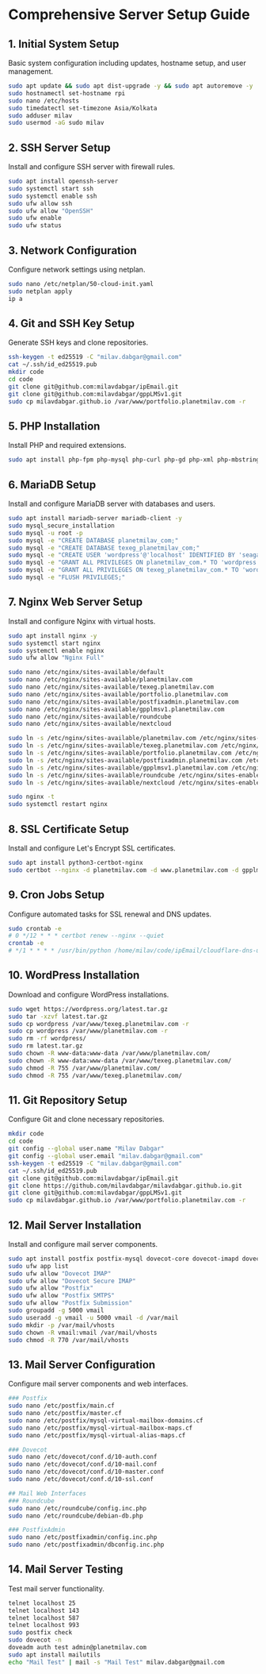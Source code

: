 # Comprehensive Server Setup Guide

## 1. Initial System Setup
Basic system configuration including updates, hostname setup, and user management.
```bash
sudo apt update && sudo apt dist-upgrade -y && sudo apt autoremove -y
sudo hostnamectl set-hostname rpi
sudo nano /etc/hosts
sudo timedatectl set-timezone Asia/Kolkata
sudo adduser milav
sudo usermod -aG sudo milav
```

## 2. SSH Server Setup
Install and configure SSH server with firewall rules.
```bash
sudo apt install openssh-server
sudo systemctl start ssh
sudo systemctl enable ssh
sudo ufw allow ssh
sudo ufw allow "OpenSSH"
sudo ufw enable
sudo ufw status
```

## 3. Network Configuration
Configure network settings using netplan.
```bash
sudo nano /etc/netplan/50-cloud-init.yaml 
sudo netplan apply 
ip a
```

## 4. Git and SSH Key Setup
Generate SSH keys and clone repositories.
```bash
ssh-keygen -t ed25519 -C "milav.dabgar@gmail.com"
cat ~/.ssh/id_ed25519.pub
mkdir code
cd code
git clone git@github.com:milavdabgar/ipEmail.git
git clone git@github.com:milavdabgar/gppLMSv1.git
sudo cp milavdabgar.github.io /var/www/portfolio.planetmilav.com -r
```

## 5. PHP Installation
Install PHP and required extensions.
```bash
sudo apt install php-fpm php-mysql php-curl php-gd php-xml php-mbstring php-dom php-imagick php-zip php-intl -y
```

## 6. MariaDB Setup
Install and configure MariaDB server with databases and users.
```bash
sudo apt install mariadb-server mariadb-client -y
sudo mysql_secure_installation
sudo mysql -u root -p
sudo mysql -e "CREATE DATABASE planetmilav_com;"
sudo mysql -e "CREATE DATABASE texeg_planetmilav_com;"
sudo mysql -e "CREATE USER 'wordpress'@'localhost' IDENTIFIED BY 'seagate';"
sudo mysql -e "GRANT ALL PRIVILEGES ON planetmilav_com.* TO 'wordpress'@'localhost';"
sudo mysql -e "GRANT ALL PRIVILEGES ON texeg_planetmilav_com.* TO 'wordpress'@'localhost';"
sudo mysql -e "FLUSH PRIVILEGES;"
```

## 7. Nginx Web Server Setup
Install and configure Nginx with virtual hosts.
```bash
sudo apt install nginx -y
sudo systemctl start nginx
sudo systemctl enable nginx
sudo ufw allow "Nginx Full"

sudo nano /etc/nginx/sites-available/default 
sudo nano /etc/nginx/sites-available/planetmilav.com 
sudo nano /etc/nginx/sites-available/texeg.planetmilav.com
sudo nano /etc/nginx/sites-available/portfolio.planetmilav.com
sudo nano /etc/nginx/sites-available/postfixadmin.planetmilav.com
sudo nano /etc/nginx/sites-available/gpplmsv1.planetmilav.com
sudo nano /etc/nginx/sites-available/roundcube 
sudo nano /etc/nginx/sites-available/nextcloud

sudo ln -s /etc/nginx/sites-available/planetmilav.com /etc/nginx/sites-enabled/
sudo ln -s /etc/nginx/sites-available/texeg.planetmilav.com /etc/nginx/sites-enabled/
sudo ln -s /etc/nginx/sites-available/portfolio.planetmilav.com /etc/nginx/sites-enabled/
sudo ln -s /etc/nginx/sites-available/postfixadmin.planetmilav.com /etc/nginx/sites-enabled/
sudo ln -s /etc/nginx/sites-available/gpplmsv1.planetmilav.com /etc/nginx/sites-enabled/
sudo ln -s /etc/nginx/sites-available/roundcube /etc/nginx/sites-enabled/
sudo ln -s /etc/nginx/sites-available/nextcloud /etc/nginx/sites-enabled/

sudo nginx -t
sudo systemctl restart nginx
```

## 8. SSL Certificate Setup
Install and configure Let's Encrypt SSL certificates.
```bash
sudo apt install python3-certbot-nginx
sudo certbot --nginx -d planetmilav.com -d www.planetmilav.com -d gpplmsv1.planetmilav.com -d mail.planetmilav.com -d portfolio.planetmilav.com -d postfixadmin.planetmilav.com -d texeg.planetmilav.com -d roundcube.planetmilav.com -d nextcloud.planetmilav.com
```

## 9. Cron Jobs Setup
Configure automated tasks for SSL renewal and DNS updates.
```bash
sudo crontab -e
# 0 */12 * * * certbot renew --nginx --quiet
crontab -e
# */1 * * * * /usr/bin/python /home/milav/code/ipEmail/cloudflare-dns-update-api.py >/dev/null 2>&1
```

## 10. WordPress Installation
Download and configure WordPress installations.
```bash
sudo wget https://wordpress.org/latest.tar.gz
sudo tar -xzvf latest.tar.gz
sudo cp wordpress /var/www/texeg.planetmilav.com -r
sudo cp wordpress /var/www/planetmilav.com -r
sudo rm -rf wordpress/
sudo rm latest.tar.gz 
sudo chown -R www-data:www-data /var/www/planetmilav.com/
sudo chown -R www-data:www-data /var/www/texeg.planetmilav.com/
sudo chmod -R 755 /var/www/planetmilav.com/
sudo chmod -R 755 /var/www/texeg.planetmilav.com/
```

## 11. Git Repository Setup
Configure Git and clone necessary repositories.
```bash
mkdir code
cd code
git config --global user.name "Milav Dabgar"
git config --global user.email "milav.dabgar@gmail.com"
ssh-keygen -t ed25519 -C "milav.dabgar@gmail.com"
cat ~/.ssh/id_ed25519.pub  
git clone git@github.com:milavdabgar/ipEmail.git
git clone https://github.com/milavdabgar/milavdabgar.github.io.git
git clone git@github.com:milavdabgar/gppLMSv1.git
sudo cp milavdabgar.github.io /var/www/portfolio.planetmilav.com -r
```

## 12. Mail Server Installation
Install and configure mail server components.
```bash
sudo apt install postfix postfix-mysql dovecot-core dovecot-imapd dovecot-lmtpd dovecot-mysql mariadb-server nginx php-fpm php-mysql postfixadmin roundcube roundcube-mysql roundcube-plugins opendkim opendkim-tools
sudo ufw app list
sudo ufw allow "Dovecot IMAP"
sudo ufw allow "Dovecot Secure IMAP"
sudo ufw allow "Postfix"
sudo ufw allow "Postfix SMTPS"
sudo ufw allow "Postfix Submission"  
sudo groupadd -g 5000 vmail
sudo useradd -g vmail -u 5000 vmail -d /var/mail
sudo mkdir -p /var/mail/vhosts
sudo chown -R vmail:vmail /var/mail/vhosts
sudo chmod -R 770 /var/mail/vhosts
```

## 13. Mail Server Configuration
Configure mail server components and web interfaces.
```bash
### Postfix
sudo nano /etc/postfix/main.cf
sudo nano /etc/postfix/master.cf
sudo nano /etc/postfix/mysql-virtual-mailbox-domains.cf
sudo nano /etc/postfix/mysql-virtual-mailbox-maps.cf
sudo nano /etc/postfix/mysql-virtual-alias-maps.cf

### Dovecot
sudo nano /etc/dovecot/conf.d/10-auth.conf
sudo nano /etc/dovecot/conf.d/10-mail.conf
sudo nano /etc/dovecot/conf.d/10-master.conf
sudo nano /etc/dovecot/conf.d/10-ssl.conf

## Mail Web Interfaces
### Roundcube
sudo nano /etc/roundcube/config.inc.php
sudo nano /etc/roundcube/debian-db.php

### PostfixAdmin
sudo nano /etc/postfixadmin/config.inc.php
sudo nano /etc/postfixadmin/dbconfig.inc.php
```

## 14. Mail Server Testing
Test mail server functionality.
```bash
telnet localhost 25
telnet localhost 143
telnet localhost 587
telnet localhost 993
sudo postfix check
sudo dovecot -n
doveadm auth test admin@planetmilav.com
sudo apt install mailutils
echo "Mail Test" | mail -s "Mail Test" milav.dabgar@gmail.com 
```
